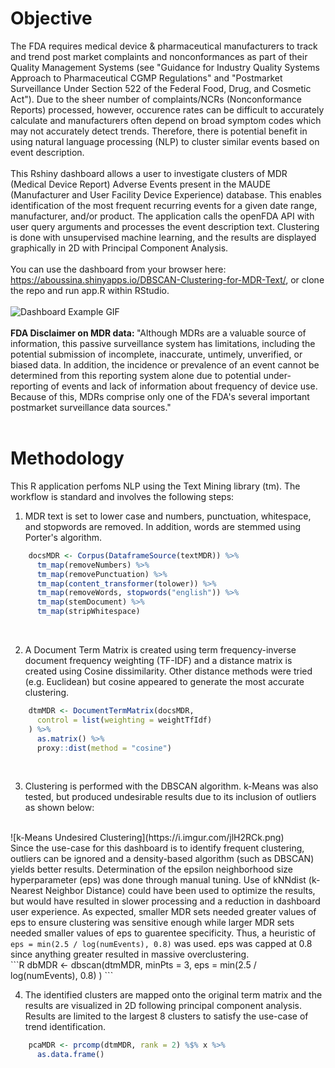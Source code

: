# Objective 
The FDA requires medical device & pharmaceutical manufacturers to track and trend post market complaints and nonconformances as part of their Quality Management Systems (see "Guidance for Industry Quality Systems Approach to Pharmaceutical CGMP Regulations" and "Postmarket Surveillance Under Section 522 of the Federal Food, Drug, and Cosmetic Act").  Due to the sheer number of complaints/NCRs (Nonconformance Reports) processed, however, occurence rates can be difficult to accurately calculate and manufacturers often depend on broad symptom codes which may not accurately detect trends.  Therefore, there is potential benefit in using natural language processing (NLP) to cluster similar events based on event description.
</br>
</br>
This Rshiny dashboard allows a user to investigate clusters of MDR (Medical Device Report) Adverse Events present in the MAUDE (Manufacturer and User Facility Device Experience) database.  This enables identification of the most frequent recurring events for a given date range, manufacturer, and/or product.  The application calls the openFDA API with user query arguments and processes the event description text.  Clustering is done with unsupervised machine learning, and the results are displayed graphically in 2D with Principal Component Analysis.
</br>
</br>
You can use the dashboard from your browser here:  https://aboussina.shinyapps.io/DBSCAN-Clustering-for-MDR-Text/, or clone the repo and run app.R within RStudio.
</br>
</br>
![Dashboard Example GIF](https://i.imgur.com/kplT9VJ.gif)
</br>
</br>
<strong>FDA Disclaimer on MDR data: </strong> "Although MDRs are a valuable source of information, this passive surveillance system has limitations, including the potential submission of incomplete, inaccurate, untimely, unverified, or biased data. In addition, the incidence or prevalence of an event cannot be determined from this reporting system alone due to potential under-reporting of events and lack of information about frequency of device use. Because of this, MDRs comprise only one of the FDA's several important postmarket surveillance data sources."
</br>
</br>

# Methodology
This R application perfoms NLP using the Text Mining library (tm).  The workflow is standard and involves the following steps:
<br/>

1.  MDR text is set to lower case and numbers, punctuation, whitespace, and stopwords are removed.  In addition, words are stemmed using Porter's algorithm. <br/>
```R
    docsMDR <- Corpus(DataframeSource(textMDR)) %>%  
      tm_map(removeNumbers) %>%  
      tm_map(removePunctuation) %>%  
      tm_map(content_transformer(tolower)) %>%  
      tm_map(removeWords, stopwords("english")) %>%  
      tm_map(stemDocument) %>%  
      tm_map(stripWhitespace) 
```
<br/>

2.  A Document Term Matrix is created using term frequency-inverse document frequency weighting (TF-IDF) and a distance matrix is created using Cosine dissimilarity.  Other distance methods were tried (e.g. Euclidean) but cosine appeared to generate the most accurate clustering. <br/>
```R
    dtmMDR <- DocumentTermMatrix(docsMDR,  
      control = list(weighting = weightTfIdf)  
    ) %>%  
      as.matrix() %>%  
      proxy::dist(method = "cosine") 
```
<br/>

3.  Clustering is performed with the DBSCAN algorithm.  k-Means was also tested, but produced undesirable results due to its inclusion of outliers as shown below: <br/>
<br/>
  ![k-Means Undesired Clustering](https://i.imgur.com/jlH2RCk.png) 
<br/>
Since the use-case for this dashboard is to identify frequent clustering, outliers can be ignored and a density-based algorithm (such as DBSCAN) yields better results.  Determination of the  epsilon neighborhood size hyperparameter (eps) was done through manual tuning.  Use of kNNdist (k-Nearest Neighbor Distance) could have been used to optimize the results, but would have resulted in slower processing and a reduction in dashboard user experience.  As expected, smaller MDR sets needed greater values of eps to ensure clustering was sensitive enough while larger MDR sets needed smaller values of eps to guarentee specificity.  Thus, a heuristic of <code>eps = min(2.5 / log(numEvents), 0.8)</code> was used. eps was capped at 0.8 since anything greater resulted in massive overclustering. <br/>
```R
    dbMDR <- dbscan(dtmMDR,  
      minPts = 3,  
      eps = min(2.5 / log(numEvents), 0.8)  
    ) 
```
<br/>

4.  The identified clusters are mapped onto the original term matrix and the results are visualized in 2D following principal component analysis.  Results are limited to the largest 8 clusters to satisfy the use-case of trend identification. <br/>
```R
    pcaMDR <- prcomp(dtmMDR, rank = 2) %$% x %>%  
      as.data.frame()
```